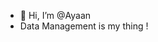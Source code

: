 - 👋 Hi, I’m @Ayaan
- Data Management is my thing !



<!---
Bigdata-Ayaan/Bigdata-Ayaan is a ✨ special ✨ repository because its `README.md` (this file) appears on your GitHub profile.
You can click the Preview link to take a look at your changes.
--->
